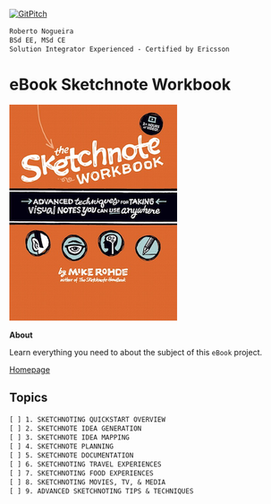 [![GitPitch](https://gitpitch.com/assets/badge.svg)](https://gitpitch.com/enogrob/ebook-project/master)
```
Roberto Nogueira  
BSd EE, MSd CE
Solution Integrator Experienced - Certified by Ericsson
```
# eBook Sketchnote Workbook

![ebook image](assets/ebook.png)

**About**

Learn everything you need to about the subject of this `eBook` project.

[Homepage](http://www.peachpit.com/store/sketchnote-workbook-advanced-techniques-for-taking-9780133831719)

## Topics
```
[ ] 1. SKETCHNOTING QUICKSTART OVERVIEW
[ ] 2. SKETCHNOTE IDEA GENERATION
[ ] 3. SKETCHNOTE IDEA MAPPING
[ ] 4. SKETCHNOTE PLANNING
[ ] 5. SKETCHNOTE DOCUMENTATION
[ ] 6. SKETCHNOTING TRAVEL EXPERIENCES
[ ] 7. SKETCHNOTING FOOD EXPERIENCES
[ ] 8. SKETCHNOTING MOVIES, TV, & MEDIA
[ ] 9. ADVANCED SKETCHNOTING TIPS & TECHNIQUES
```
